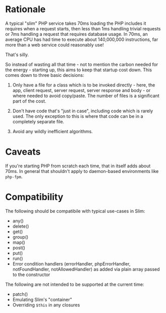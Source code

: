 # Rationale

A typical "slim" PHP service takes 70ms loading the PHP includes
it requires when a request starts, then less than 1ms handling
trivial requests or 7ms handling a request that requires database
usage. In 70ms, an average CPU has had time to execute about
140,000,000 instructions, far more than a web service could reasonably
use!

That's silly.

So instead of wasting all that time - not to mention the carbon
needed for the energy - starting up, this aims to keep that startup
cost down. This comes down to three basic decisions:

1. Only have a file for a class which is to be invoked directly - here, the app,
   client request, server request, server response and body - or where needed to
   avoid copy/paste. The number of files is a significant part of the cost.

2. Don't have code that's "just in case", including code which is rarely used.
   The only exception to this is where that code can be in a completely separate
   file.

3. Avoid any wildly inefficient algorithms.

# Caveats

If you're starting PHP from scratch each time, that in itself adds about 70ms.
In general that shouldn't apply to daemon-based environments like `php-fpm`.

# Compatibility

The following should be compatibile with typical use-cases in Slim:

- any()
- delete()
- get()
- group()
- map()
- post()
- put()
- run()
- Error condition handlers (errorHandler, phpErrorHandler, notFoundHandler,
  notAllowedHandler) as added via plain array passed to the constructor

The following are not intended to be supported at the current time:

- patch()
- Emulating Slim's "container"
- Overriding `$this` in any closures